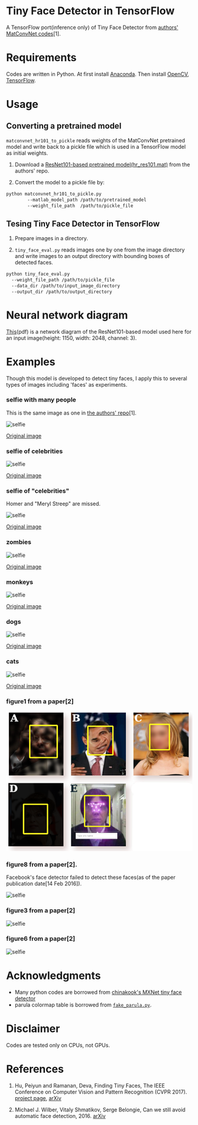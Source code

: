 # Tiny Face Detector in TensorFlow

 A TensorFlow port(inference only) of Tiny Face Detector from [authors' MatConvNet codes](https://github.com/peiyunh/tiny)[1].

# Requirements

Codes are written in Python. At first install [Anaconda](https://docs.anaconda.com/anaconda/install.html).
Then install [OpenCV](https://github.com/opencv/opencv), [TensorFlow](https://www.tensorflow.org/).

# Usage

## Converting a pretrained model

`matconvnet_hr101_to_pickle` reads weights of the MatConvNet pretrained model and 
write back to a pickle file which is used in a TensorFlow model as initial weights.

1. Download a [ResNet101-based pretrained model(hr_res101.mat)](https://www.cs.cmu.edu/%7Epeiyunh/tiny/hr_res101.mat) 
from the authors' repo.

2. Convert the model to a pickle file by:
```
python matconvnet_hr101_to_pickle.py 
        --matlab_model_path /path/to/pretrained_model 
        --weight_file_path  /path/to/pickle_file
```

## Tesing Tiny Face Detector in TensorFlow

1. Prepare images in a directory. 

2. `tiny_face_eval.py` reads images one by one from the image directory and 
write images to an output directory with bounding boxes of detected faces.
```
python tiny_face_eval.py
  --weight_file_path /path/to/pickle_file
  --data_dir /path/to/input_image_directory
  --output_dir /path/to/output_directory
```

# Neural network diagram

[This](https://github.com/cydonia999/Tiny_Faces_in_Tensorflow/blob/master/networks/ResNet101.pdf)(pdf) is 
a network diagram of the ResNet101-based model used here for an input image(height: 1150, width: 2048, channel: 3).


# Examples

Though this model is developed to detect tiny faces, I apply this to several types of images including 'faces' 
as experiments.

### selfie with many people
This is the same image as one in [the authors' repo](https://github.com/peiyunh/tiny)[1].

![selfie](https://github.com/cydonia999/Tiny_Faces_in_Tensorflow/blob/master/images/selfie.jpg?raw=true)

[Original image](https://github.com/peiyunh/tiny/blob/master/data/demo/selfie.jpg)

### selfie of celebrities
![selfie](https://github.com/cydonia999/Tiny_Faces_in_Tensorflow/blob/master/images/celeb.jpg?raw=true)

[Original image](https://twitter.com/thesimpsons/status/441000198995582976)

### selfie of "celebrities"
Homer and "Meryl Streep" are missed.

![selfie](https://github.com/cydonia999/Tiny_Faces_in_Tensorflow/blob/master/images/celeb2.jpg?raw=true)

[Original image](https://twitter.com/thesimpsons/status/441000198995582976)

### zombies
![selfie](https://github.com/cydonia999/Tiny_Faces_in_Tensorflow/blob/master/images/zombies.jpg?raw=true)

[Original image](http://www.talkingwalkingdead.com/2012/03/walk-on-by.html)

### monkeys
![selfie](https://github.com/cydonia999/Tiny_Faces_in_Tensorflow/blob/master/images/monkeys.jpg?raw=true)

[Original image](http://intisari.grid.id/index.php/Techno/Science/Manusia-Saling-Mengenal-Wajah-Simpanse-Saling-Mengenal-Pantat)

### dogs
![selfie](https://github.com/cydonia999/Tiny_Faces_in_Tensorflow/blob/master/images/dogs.jpg?raw=true)

[Original image](http://www.socialitelife.com/photos/sweet-crazy-woman-adopts-1500-dogs-200-cats/some-may-think-shes-barking-mad-but-one-chinese-woman-adopted-1500-stray-dogs)

### cats
![selfie](https://github.com/cydonia999/Tiny_Faces_in_Tensorflow/blob/master/images/cats.png?raw=true)

[Original image](http://kodex.me/clanak/80268/na-ovom-ostrvu-macke-su-najbrojniji-stanovnici)

### figure1 from a paper[2]
![selfie](https://github.com/cydonia999/Tiny_Faces_in_Tensorflow/blob/master/images/fig1.png?raw=true)

### figure8 from a paper[2]. 
Facebook's face detector failed to detect these faces(as of the paper publication date[14 Feb 2016]).

![selfie](https://github.com/cydonia999/Tiny_Faces_in_Tensorflow/blob/master/images/fig8.png?raw=true)

### figure3 from a paper[2]
![selfie](https://github.com/cydonia999/Tiny_Faces_in_Tensorflow/blob/master/images/fig3.png?raw=true)

### figure6 from a paper[2]
![selfie](https://github.com/cydonia999/Tiny_Faces_in_Tensorflow/blob/master/images/fig6.png?raw=true)

# Acknowledgments

- Many python codes are borrowed from [chinakook's MXNet tiny face detector](https://github.com/chinakook/hr101_mxnet)
- parula colormap table is borrowed from [`fake_parula.py`](https://github.com/BIDS/colormap/blob/master/fake_parula.py).

# Disclaimer

Codes are tested only on CPUs, not GPUs.

# References

1. Hu, Peiyun and Ramanan, Deva,
     Finding Tiny Faces,
     The IEEE Conference on Computer Vision and Pattern Recognition (CVPR 2017).
     [project page](https://www.cs.cmu.edu/~peiyunh/tiny/), [arXiv](https://arxiv.org/abs/1612.04402)

2. Michael J. Wilber, Vitaly Shmatikov, Serge Belongie,
     Can we still avoid automatic face detection, 2016.
     [arXiv](https://arxiv.org/abs/1602.04504)

